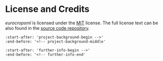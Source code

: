 # License and Credits

*eurocropsml* is licensed under the [MIT](https://choosealicense.com/licenses/mit/) license.
The full license text can be also found in the [source code repository](https://github.com/dida-do/eurocropsml/blob/main/LICENSE).

```{include} ../README.md
:start-after: 'project-background-begin -->'
:end-before: '<!-- project-background-middle'
```

```{include} ../README.md
:start-after: 'further-info-begin -->'
:end-before: '<!-- further-info-end'
```